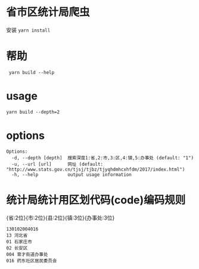 # 省市区统计局爬虫
安装 ``yarn install``
# 帮助
`` yarn build --help``
# usage
``yarn build --depth=2 ``
# options
```
Options:
  -d, --depth [depth]  搜索深度1:省,2:市,3:区,4:镇,5:办事处 (default: "1")
  -u, --url [url]      网址 (default: "http://www.stats.gov.cn/tjsj/tjbz/tjyqhdmhcxhfdm/2017/index.html")
  -h, --help           output usage information
```
# 统计局统计用区划代码(code)编码规则
{省:2位}{市:2位}{县:2位}{镇:3位}{办事处:3位}
```
130102004016
13 河北省
01 石家庄市
02 长安区
004	育才街道办事处
016 药东社区居民委员会
```